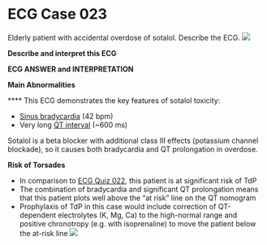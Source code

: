 # ECG Case 023


Elderly patient with accidental overdose of sotalol. Describe the ECG.
![](https://litfl.com/wp-content/uploads/2018/08/TOP-100-ECG-QUIZ-LITFL-023.jpg)



**Describe and interpret this ECG** 

**ECG ANSWER and INTERPRETATION** 



**Main Abnormalities** 



**** This ECG demonstrates the key features of sotalol toxicity:

- [Sinus bradycardia](https://litfl.com/sinus-bradycardia-ecg-library/) (42 bpm)
- Very long [QT interval](https://litfl.com/qt-interval-ecg-library/) (~600 ms)


Sotalol is a beta blocker with additional class III effects (potassium channel blockade), so it causes both bradycardia and QT prolongation in overdose.



**Risk of Torsades** 

- In comparison to [ECG Quiz 022](https://litfl.com/ecg-case-022/), this patient is at significant risk of TdP
- The combination of bradycardia and significant QT prolongation means that this patient plots well above the “at risk” line on the QT nomogram
- Prophylaxis of TdP in this case would include correction of QT-dependent electrolytes (K, Mg, Ca) to the high-normal range and positive chronotropy (e.g. with isoprenaline) to move the patient below the at-risk line
![](https://litfl.com/wp-content/uploads/2018/08/QT-nomogram-risk-stratification-for-torsades-de-pointes.png)

